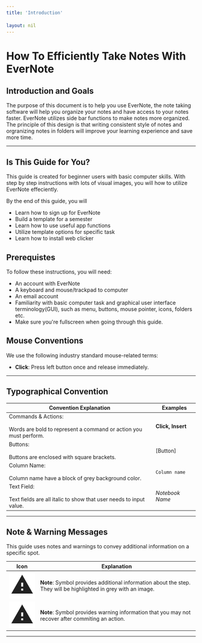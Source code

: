 ```yaml
---
title: 'Introduction'

layout: nil
---
```


# How To Efficiently Take Notes With EverNote

## Introduction and Goals

The purpose of this document is to help you use EverNote, the note taking software will help you organize your notes and have access to your notes faster. EverNote utilizes side bar functions to make notes more organized. The principle of this design is that writing consistent style of notes and orgranizing notes in folders will improve your learning experience and save more time.

___

## Is This Guide for You?

This guide is created for beginner users with basic computer skills. With step by step instructions with lots of visual images, you will how to utilize EverNote effeciently.

By the end of this guide, you will

* Learn how to sign up for EverNote
* Build a template for a semester
* Learn how to use useful app functions
* Utilize template options for specific task
* Learn how to install web clicker

## Prerequistes

To follow these instructions, you will need:

* An account with EverNote
* A keyboard and mouse/trackpad to computer
* An email account
* Familiarity with basic computer task and graphical user interface terminology(GUI), such as menu, buttons, mouse pointer, icons, folders etc.
* Make sure you're fullscreen when going through this guide.

## Mouse Conventions

We use the following industry standard mouse-related terms:

* **Click**: Press left button once and release immediately.

___

## Typographical Convention

Convention Explanation | Examples
--- | --- |
Commands & Actions: <br> <br> Words are bold to represent a command or action you must perform. | **Click, Insert**  |
Buttons: <br> <br> Buttons are enclosed with square brackets. | [Button]
Column Name: <br> <br> Column name have a block of grey background color. | ```Column name``` |
Text Field: <br> <br> Text fields are all italic to show that user needs to input value. | _Notebook Name_ |

___

## Note & Warning Messages

This guide uses notes and warnings to convey additional information on a specific spot.

Icon | Explanation
--- | --- |
| ![More Information](https://raw.githubusercontent.com/SkylarZhao6/EvernoteGuide/gh-pages/images/Warning.png "Additional Information Logo") | **Note**: Symbol provides additional information about the step. They will be highlighted in grey with an image. |
| ![Warning](../images/Warning.png "Warning Logo") | **Note**: Symbol provides warning information that you may not recover after commiting an action. |

___
